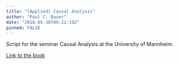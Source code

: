 ```yaml
---
title: "(Applied) Causal Analysis"
author: "Paul C. Bauer"
date: "2018-05-30T09:22:19Z"
pinned: FALSE
---
```


Script for the seminar Causal Analysis at the University of Mannheim.

[Link to the book](https://bookdown.org/paulcbauer/causal_analysis/)
